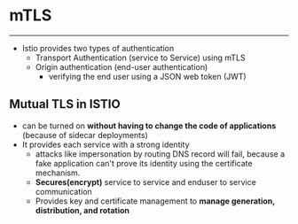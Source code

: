 # mTLS
-------
* Istio provides two types of authentication
    - Transport Authentication (service to Service) using mTLS
    - Origin authentication (end-user authentication)
        - verifying the end user using a JSON web token (JWT)

## Mutual TLS in ISTIO
- can be turned on **without having to change the code of applications** (because of sidecar deployments)
- It provides each service with a strong identity
    - attacks like impersonation by routing DNS record will fail, because a fake application can't prove its identity using the certificate mechanism.
    - **Secures(encrypt)** service to service and enduser to service communication
    - Provides key and certificate management to **manage generation, distribution, and rotation**
    